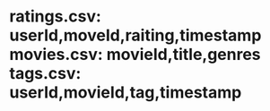 # ratings.csv: userId,moveId,raiting,timestamp movies.csv: movieId,title,genres tags.csv: userId,movieId,tag,timestamp

